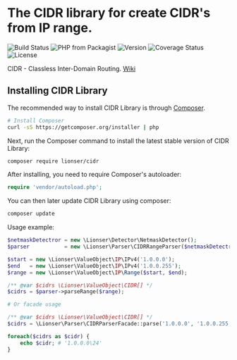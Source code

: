 # The CIDR library for create CIDR's from IP range.

![Build Status](https://travis-ci.com/lionser/cidr.svg?branch=master)
![PHP from Packagist](https://img.shields.io/packagist/php-v/lionser/cidr)
![Version](https://img.shields.io/packagist/v/lionser/cidr)
![Coverage Status](https://img.shields.io/coveralls/github/lionser/CIDR/master)
![License](https://img.shields.io/github/license/lionser/cidr)

CIDR - Classless Inter-Domain Routing. [Wiki](https://en.wikipedia.org/wiki/Classless_Inter-Domain_Routing)

## Installing CIDR Library

The recommended way to install CIDR Library is through
[Composer](http://getcomposer.org).

```bash
# Install Composer
curl -sS https://getcomposer.org/installer | php
```

Next, run the Composer command to install the latest stable version of CIDR Library:

```bash
composer require lionser/cidr
```

After installing, you need to require Composer's autoloader:

```php
require 'vendor/autoload.php';
```

You can then later update CIDR Library using composer:

 ```bash
composer update
 ```

Usage example:

```php
$netmaskDetectror = new \Lionser\Detector\NetmaskDetector();
$parser           = new \Lionser\Parser\CIDRRangeParser($netmaskDetectror);

$start = new \Lionser\ValueObject\IP\IPv4('1.0.0.0');
$end   = new \Lionser\ValueObject\IP\IPv4('1.0.0.255');
$range = new \Lionser\ValueObject\IP\Range($start, $end);

/** @var $cidrs \Lionser\ValueObject\CIDR[] */
$cidrs = $parser->parseRange($range);

# Or facade usage

/** @var $cidrs \Lionser\ValueObject\CIDR[] */
$cidrs = \Lionser\Parser\CIDRParserFacade::parse('1.0.0.0', '1.0.0.255');

foreach($cidrs as $cidr) {
    echo $cidr; # '1.0.0.0\24'
}
```
